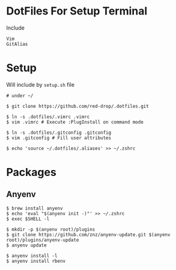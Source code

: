 # DotFiles For Setup Terminal
Include 
```
Vim
GitAlias
```

# Setup
Will include by `setup.sh` file
```shell
# under ~/

$ git clone https://github.com/red-drop/.dotfiles.git

$ ln -s .dotfiles/.vimrc .vimrc
$ vim .vimrc # Execute :PlugInstall on command mode

$ ln -s .dotfiles/.gitconfig .gitconfig
$ vim .gitconfig # Fill user attributes

$ echo 'source ~/.dotfiles/.aliases' >> ~/.zshrc
```

# Packages
## Anyenv
```shell
$ brew install anyenv
$ echo 'eval "$(anyenv init -)"' >> ~/.zshrc
$ exec $SHELL -l

$ mkdir -p $(anyenv root)/plugins
$ git clone https://github.com/znz/anyenv-update.git $(anyenv root)/plugins/anyenv-update
$ anyenv update

$ anyenv install -l
$ anyenv install rbenv
```

